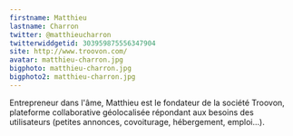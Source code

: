 ```yaml
---
firstname: Matthieu 
lastname: Charron
twitter: @matthieucharron
twitterwiddgetid: 303959875556347904
site: http://www.troovon.com/
avatar: matthieu-charron.jpg
bigphoto: matthieu-charron.jpg
bigphoto2: matthieu-charron.jpg
---
```


Entrepreneur dans l'âme, Matthieu est le fondateur de la société Troovon, plateforme collaborative géolocalisée répondant aux besoins des utilisateurs (petites annonces, covoiturage, hébergement, emploi...).


